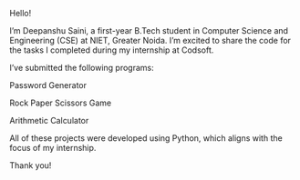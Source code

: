 Hello!

I’m Deepanshu Saini, a first-year B.Tech student in Computer Science and Engineering (CSE) at NIET, Greater Noida. I’m excited to share the code for the tasks I completed during my internship at Codsoft.

I’ve submitted the following programs:

Password Generator

Rock Paper Scissors Game

Arithmetic Calculator

All of these projects were developed using Python, which aligns with the focus of my internship.

Thank you!
